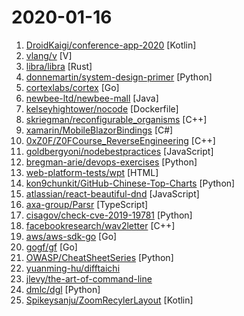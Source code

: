 # 2020-01-16

1. [DroidKaigi/conference-app-2020](https://github.com/DroidKaigi/conference-app-2020 "The Official Conference App for DroidKaigi 2020 Tokyo") [Kotlin]
2. [vlang/v](https://github.com/vlang/v "Simple, fast, safe, compiled language for developing maintainable software. Compiles itself in <1s with zero dependencies. Stable 0.2 release in January 2020. https://vlang.io") [V]
3. [libra/libra](https://github.com/libra/libra "Libra’s mission is to enable a simple global currency and financial infrastructure that empowers billions of people.") [Rust]
4. [donnemartin/system-design-primer](https://github.com/donnemartin/system-design-primer "Learn how to design large-scale systems. Prep for the system design interview. Includes Anki flashcards.") [Python]
5. [cortexlabs/cortex](https://github.com/cortexlabs/cortex "Deploy machine learning models in production") [Go]
6. [newbee-ltd/newbee-mall](https://github.com/newbee-ltd/newbee-mall "newbee-mall 项目（新蜂商城）是一套电商系统，包括 newbee-mall 商城系统及 newbee-mall-admin 商城后台管理系统，基于 Spring Boot 2.X 及相关技术栈开发。 前台商城系统包含首页门户、商品分类、新品上线、首页轮播、商品推荐、商品搜索、商品展示、购物车、订单结算、订单流程、个人订单管理、会员中心、帮助中心等模块。 后台管理系统包含数据面板、轮播图管理、商品管理、订单管理、会员管理、分类管理、设置等模块。") [Java]
7. [kelseyhightower/nocode](https://github.com/kelseyhightower/nocode "The best way to write secure and reliable applications. Write nothing; deploy nowhere.") [Dockerfile]
8. [skriegman/reconfigurable_organisms](https://github.com/skriegman/reconfigurable_organisms "") [C++]
9. [xamarin/MobileBlazorBindings](https://github.com/xamarin/MobileBlazorBindings "Experimental Mobile Blazor Bindings - Build native mobile apps with Blazor") [C#]
10. [0xZ0F/Z0FCourse_ReverseEngineering](https://github.com/0xZ0F/Z0FCourse_ReverseEngineering "Reverse engineering course by Z0F. Focuses on x64 Windows.") [C++]
11. [goldbergyoni/nodebestpractices](https://github.com/goldbergyoni/nodebestpractices "✅ The largest Node.js best practices list (December 2019)") [JavaScript]
12. [bregman-arie/devops-exercises](https://github.com/bregman-arie/devops-exercises "Linux, Jenkins, AWS, SRE, Prometheus, Docker, Python, Ansible, Git, Kubernetes, Terraform, OpenStack, SQL, NoSQL, Azure, GCP, DNS, Elastic, Network, Virtualization") [Python]
13. [web-platform-tests/wpt](https://github.com/web-platform-tests/wpt "Test suites for Web platform specs — including WHATWG, W3C, and others") [HTML]
14. [kon9chunkit/GitHub-Chinese-Top-Charts](https://github.com/kon9chunkit/GitHub-Chinese-Top-Charts "🇨🇳 GitHub中文排行榜，帮助你发现高分优秀中文项目、更高效地吸收国人的优秀经验成果；榜单每周更新一次，敬请关注！") [Python]
15. [atlassian/react-beautiful-dnd](https://github.com/atlassian/react-beautiful-dnd "Beautiful and accessible drag and drop for lists with React") [JavaScript]
16. [axa-group/Parsr](https://github.com/axa-group/Parsr "Transforms PDF, Documents and Images into Enriched Structured Data") [TypeScript]
17. [cisagov/check-cve-2019-19781](https://github.com/cisagov/check-cve-2019-19781 "Test a host for susceptibility to CVE-2019-19781") [Python]
18. [facebookresearch/wav2letter](https://github.com/facebookresearch/wav2letter "Facebook AI Research's Automatic Speech Recognition Toolkit") [C++]
19. [aws/aws-sdk-go](https://github.com/aws/aws-sdk-go "AWS SDK for the Go programming language.") [Go]
20. [gogf/gf](https://github.com/gogf/gf "GoFrame is a modular, full-featured and production-ready application development framework of golang. Providing a series of core components and dozens of practical modules, such as: cache, logging, containers, timer, resource, validator, database orm, etc. Supporting web server integrated with router, cookie, session, middleware, logger, configu…") [Go]
21. [OWASP/CheatSheetSeries](https://github.com/OWASP/CheatSheetSeries "The OWASP Cheat Sheet Series was created to provide a concise collection of high value information on specific application security topics.") [Python]
22. [yuanming-hu/difftaichi](https://github.com/yuanming-hu/difftaichi "10 differentiable physical simulators built with Taichi differentiable programming (DiffTaichi, ICLR 2020)") 
23. [jlevy/the-art-of-command-line](https://github.com/jlevy/the-art-of-command-line "Master the command line, in one page") 
24. [dmlc/dgl](https://github.com/dmlc/dgl "Python package built to ease deep learning on graph, on top of existing DL frameworks.") [Python]
25. [Spikeysanju/ZoomRecylerLayout](https://github.com/Spikeysanju/ZoomRecylerLayout "Zoom Recycler Layout Manager For Android Kotlin") [Kotlin]
